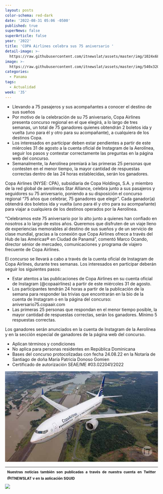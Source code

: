 ```yaml
---
layout: posts
color-schema: red-dark
date: '2022-08-31 05:06 -0500'
published: true
superNews: false
superArticle: false
year: '2022'
title: 'COPA Airlines celebra sus 75 aniversario '
detail-image: >-
  https://raw.githubusercontent.com/itnewslat/assets/master/img/1024x680/Copa-Max-g.jpg
image: >-
  https://raw.githubusercontent.com/itnewslat/assets/master/img/540x320/Copa-Max-p.jpg
categories:
  - Panama
tags:
  - Actualidad
week: '35'
---
```

- Llevando a 75 pasajeros y sus acompañantes a conocer el destino de sus sueños
- Por motivo de la celebración de su 75 aniversario, Copa Airlines presenta concurso regional en el que elegirá, a lo largo de tres semanas, un total de 75 ganadores quienes obtendrán 2 boletos ida y vuelta (uno para él y otro para su acompañante), a cualquiera de los destinos Copa.
- Los interesados en participar deben estar pendientes a partir de este miércoles 31 de agosto a la cuenta oficial de Instagram de la Aerolínea, seguir los pasos y contestar correctamente las preguntas en la página web del concurso.
- Semanalmente, la Aerolínea premiará a las primeras 25 personas que contesten en el menor tiempo, la mayor cantidad de respuestas correctas dentro de las 24 horas establecidas, serán los ganadores.

Copa Airlines {NYSE: CPA}, subsidiaria de Copa Holdings, S.A. y miembro de la red global de aerolíneas Star Alliance, celebra junto a sus pasajeros y seguidores su 75 aniversario, poniendo a su disposición el concurso regional “75 años que celebrar, 75 ganadores que elegir”. Cada ganador(a) obtendrá dos boletos ida y vuelta (uno para él y otro para su acompañante) para viajar a cualquiera de los destinos operados por la Aerolínea. 

“Celebramos este 75 aniversario por lo alto junto a quienes han confiado en nosotros a lo largo de estos años. Queremos que disfruten de un viaje lleno de experiencias memorables al destino de sus sueños y de un servicio de clase mundial, gracias a la conexión que Copa Airlines ofrece a través del Hub de las Américas® en Ciudad de Panamá”, comentó Marco Ocando, director sénior de mercadeo, comunicaciones y programa de viajero frecuente de Copa Airlines.

El concurso se llevará a cabo a través de la cuenta oficial de Instagram de Copa Airlines, durante tres semanas. Los interesados en participar deberán seguir los siguientes pasos:
- Estar atentos a las publicaciones de Copa Airlines en su cuenta oficial de Instagram (@copaairlines) a partir de este miércoles 31 de agosto.
- Los participantes tendrán 24 horas a partir de la publicación de la semana para responder las trivias que encontrarán en la bio de la cuenta de Instagram o en la página del concurso: aniversario75.copaair.com 
- Las primeras 25 personas que respondan en el menor tiempo posible, la mayor cantidad de respuestas correctas, serán los ganadores. Mínimo 5 respuestas correctas.

Los ganadores serán anunciados en la cuenta de Instagram de la Aerolínea y en la sección especial de ganadores de la página web del concurso. 

- Aplican términos y condiciones
- No aplica para personas residentes en República Dominicana
- Bases del concurso protocolizadas con fecha 24.08.22 en la Notaría de Santiago de doña María Patricia Donoso Gomien
- Certificado de autorización SEAE/ME #03.022041/2022

![](https://raw.githubusercontent.com/itnewslat/assets/master/img/540x320/Copa-Max-p.jpg)

<table style="height: 42px;" width="569">
<tbody>
<tr>
<td style="text-align: justify;"><sub><strong>Nuestras noticias también son publicadas a través de nuestra cuenta en Twitter <a href="https://twitter.com/itnewslat?lang=es">@ITNEWSLAT</a> y en la aplicación <a href="https://squidapp.co/en/">SQUID</a></strong></sub></td>
</tr>
</tbody>
</table>

<img src="https://tracker.metricool.com/c3po.jpg?hash=56f88a41e39ab42c063cc51676587a04"/>